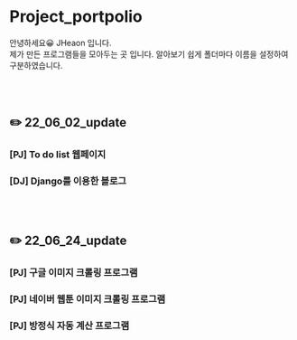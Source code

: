 # Project_portpolio

안녕하세요😀 JHeaon 입니다. <br>
제가 만든 프로그램들을 모아두는 곳 입니다. 알아보기 쉽게 폴더마다 이름을 설정하여 구분하였습니다.


<br><br>

## ✏️ 22_06_02_update 
### [PJ] To do list 웹페이지 <br>
### [DJ] Django를 이용한 블로그 <br>

<br><br>

## ✏️ 22_06_24_update 
### [PJ] 구글 이미지 크롤링 프로그램 <br>
### [PJ] 네이버 웹툰 이미지 크롤링 프로그램 <br>
### [PJ] 방정식 자동 계산 프로그램 <br>

<br><br>



